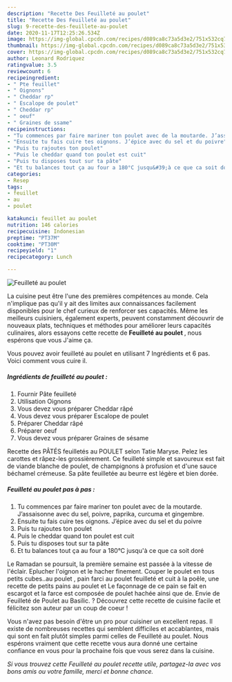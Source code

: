 ```yaml
---
description: "Recette Des Feuilleté au poulet"
title: "Recette Des Feuilleté au poulet"
slug: 9-recette-des-feuillete-au-poulet
date: 2020-11-17T12:25:26.534Z
image: https://img-global.cpcdn.com/recipes/d089ca8c73a5d3e2/751x532cq70/feuillete-au-poulet-photo-principale-de-la-recette.jpg
thumbnail: https://img-global.cpcdn.com/recipes/d089ca8c73a5d3e2/751x532cq70/feuillete-au-poulet-photo-principale-de-la-recette.jpg
cover: https://img-global.cpcdn.com/recipes/d089ca8c73a5d3e2/751x532cq70/feuillete-au-poulet-photo-principale-de-la-recette.jpg
author: Leonard Rodriquez
ratingvalue: 3.5
reviewcount: 6
recipeingredient:
- " Pte feuillet"
- " Oignons"
- " Cheddar rp"
- " Escalope de poulet"
- " Cheddar rp"
- " oeuf"
- " Graines de ssame"
recipeinstructions:
- "Tu commences par faire mariner ton poulet avec de la moutarde. J’assaisonne avec du sel, poivre, paprika, curcuma et gingembre."
- "Ensuite tu fais cuire tes oignons. J’épice avec du sel et du poivre"
- "Puis tu rajoutes ton poulet"
- "Puis le cheddar quand ton poulet est cuit"
- "Puis tu disposes tout sur ta pâte"
- "Et tu balances tout ça au four a 180°C jusqu&#39;à ce que ca soit doré"
categories:
- Resep
tags:
- feuillet
- au
- poulet

katakunci: feuillet au poulet 
nutrition: 146 calories
recipecuisine: Indonesian
preptime: "PT37M"
cooktime: "PT30M"
recipeyield: "1"
recipecategory: Lunch

---
```



![Feuilleté au poulet](https://img-global.cpcdn.com/recipes/d089ca8c73a5d3e2/751x532cq70/feuillete-au-poulet-photo-principale-de-la-recette.jpg)

La cuisine peut être l'une des premières compétences au monde. Cela n'implique pas qu'il y ait des limites aux connaissances facilement disponibles pour le chef curieux de renforcer ses capacités. Même les meilleurs cuisiniers, également experts, peuvent constamment découvrir de nouveaux plats, techniques et méthodes pour améliorer leurs capacités culinaires, alors essayons cette recette de <strong> Feuilleté au poulet </strong>, nous espérons que vous J'aime ça.

<!--inarticleads1-->

Vous pouvez avoir feuilleté au poulet en utilisant 7 Ingrédients et 6 pas. Voici comment vous cuire il.

##### Ingrédients de feuilleté au poulet :

1. Fournir  Pâte feuilleté
1. Utilisation  Oignons
1. Vous devez vous préparer  Cheddar râpé
1. Vous devez vous préparer  Escalope de poulet
1. Préparer  Cheddar râpé
1. Préparer  oeuf
1. Vous devez vous préparer  Graines de sésame


Recette des PÂTÉS feuilletés au POULET selon Tatie Maryse. Pelez les carottes et râpez-les grossièrement. Ce feuilleté simple et savoureux est fait de viande blanche de poulet, de champignons à profusion et d&#39;une sauce béchamel crémeuse. Sa pâte feuilletée au beurre est légère et bien dorée. 

<!--inarticleads2-->

##### Feuilleté au poulet pas à pas :

1. Tu commences par faire mariner ton poulet avec de la moutarde. J’assaisonne avec du sel, poivre, paprika, curcuma et gingembre.
1. Ensuite tu fais cuire tes oignons. J’épice avec du sel et du poivre
1. Puis tu rajoutes ton poulet
1. Puis le cheddar quand ton poulet est cuit
1. Puis tu disposes tout sur ta pâte
1. Et tu balances tout ça au four a 180°C jusqu&#39;à ce que ca soit doré


Le Ramadan se poursuit, la première semaine est passée à la vitesse de l&#39;éclair. Eplucher l&#39;oignon et le hacher finement. Couper le poulet en tous petits cubes..au poulet , pain farci au poulet feuilleté et cuit à la poêle, une recette de petits pains au poulet et Le façonnage de ce pain se fait en escargot et la farce est composée de poulet hachée ainsi que de. Envie de Feuilleté de Poulet au Basilic. ? Découvrez cette recette de cuisine facile et félicitez son auteur par un coup de coeur ! 

<!--inarticleads1-->

<p>
Vous n'avez pas besoin d'être un pro pour cuisiner un excellent repas. Il existe de nombreuses recettes qui semblent difficiles et accablantes, mais qui sont en fait plutôt simples parmi celles de Feuilleté au poulet. Nous espérons vraiment que cette recette vous aura donné une certaine confiance en vous pour la prochaine fois que vous serez dans la cuisine.
</p>

<p>
<i>Si vous trouvez cette Feuilleté au poulet recette utile, partagez-la avec vos bons amis ou votre famille, merci et bonne chance.</i>
</p>
